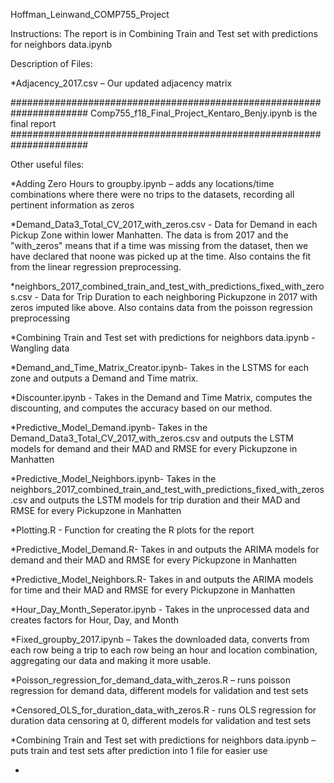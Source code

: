 Hoffman_Leinwand_COMP755_Project

Instructions:
The report is in Combining Train and Test set with predictions for neighbors data.ipynb

Description of Files:

*Adjacency_2017.csv – Our updated adjacency matrix

######################################################################
Comp755_f18_Final_Project_Kentaro_Benjy.ipynb is the final report
######################################################################

Other useful files:

*Adding Zero Hours to groupby.ipynb – adds any locations/time combinations where there were no trips to the datasets, recording all pertinent information as zeros

*Demand_Data3_Total_CV_2017_with_zeros.csv - Data for Demand in each Pickup Zone within lower Manhatten. The data is from 2017 and the "with_zeros" means that if a time was missing from the dataset, then we have declared that noone was picked up at the time. Also contains the fit from the linear regression preprocessing.

*neighbors_2017_combined_train_and_test_with_predictions_fixed_with_zeros.csv - Data for Trip Duration to each neighboring Pickupzone in 2017 with zeros imputed like above. Also contains data from the poisson regression preprocessing

*Combining Train and Test set with predictions for neighbors data.ipynb - Wangling data

*Demand_and_Time_Matrix_Creator.ipynb- Takes in the LSTMS for each zone and outputs a Demand and Time matrix.

*Discounter.ipynb - Takes in the Demand and Time Matrix, computes the discounting, and computes the accuracy based on our method.

*Predictive_Model_Demand.ipynb- Takes in the Demand_Data3_Total_CV_2017_with_zeros.csv and outputs the LSTM models for demand and their MAD and RMSE for every Pickupzone in Manhatten

*Predictive_Model_Neighbors.ipynb- Takes in the neighbors_2017_combined_train_and_test_with_predictions_fixed_with_zeros.csv and outputs the LSTM models for trip duration and their MAD and RMSE for every Pickupzone in Manhatten

*Plotting.R - Function for creating the R plots for the report

*Predictive_Model_Demand.R- Takes in and outputs the ARIMA models for demand and their MAD and RMSE for every Pickupzone in Manhatten

*Predictive_Model_Neighbors.R- Takes in and outputs the ARIMA models for time and their MAD and RMSE for every Pickupzone in Manhatten

*Hour_Day_Month_Seperator.ipynb - Takes in the unprocessed data and creates factors for Hour, Day, and Month


*Fixed_groupby_2017.ipynb – Takes the downloaded data, converts from each row being a trip to each row being an hour and location combination, aggregating our data and making it more usable.



*Poisson_regression_for_demand_data_with_zeros.R – runs poisson regression for demand data, different models for validation and test sets


*Censored_OLS_for_duration_data_with_zeros.R - runs OLS regression for duration data censoring at 0, different models for validation and test sets

*Combining Train and Test set with predictions for neighbors data.ipynb – puts train and test sets after prediction into 1 file for easier use

*

